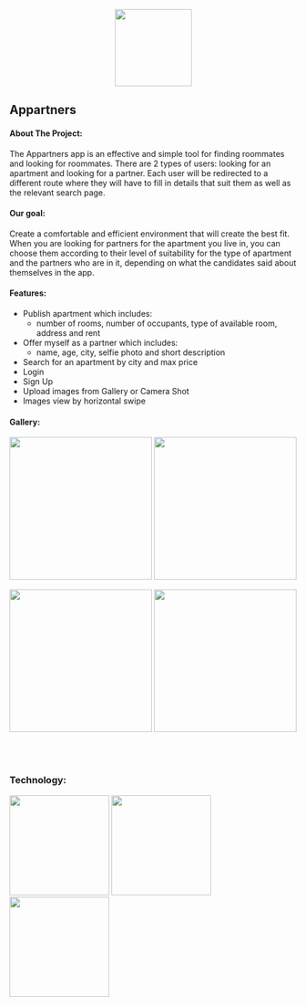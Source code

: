 <p align="center">
  <img src="https://imgur.com/5uIZTDy.png" width="135">
</p>

## Appartners


#### About The Project:

The Appartners app is an effective and simple tool for finding roommates and looking for roommates.
There are 2 types of users: looking for an apartment and looking for a partner.
Each user will be redirected to a different route where they will have to fill in details that suit them as well as the relevant search page.

#### Our goal:

Create a comfortable and efficient environment that will create the best fit.
When you are looking for partners for the apartment you live in, you can choose them according to their level of suitability for the type of apartment and the partners who are in it, depending on what the candidates said about themselves in the app.

#### Features:
* Publish apartment which includes:
  - number of rooms, number of occupants, type of available room, address and rent
* Offer myself as a partner which includes:
  - name, age, city, selfie photo and short description
* Search for an apartment by city and max price
* Login
* Sign Up
* Upload images from Gallery or Camera Shot
* Images view by horizontal swipe


#### Gallery:


<img src="https://imgur.com/7pxsgMV.png" width="250" > <img src="https://imgur.com/ngojOGk.png" width="250" >


<img src="https://imgur.com/LmyQWSa.png" width="250" > <img src="https://imgur.com/c9xljsn.png" width="250" >

<br>
<br>

### Technology:

<img src="https://camo.githubusercontent.com/1ca58ac0d1af161abf107d589197b1deeb34d9f3/68747470733a2f2f74696e756974692e636f6d2f77702d636f6e74656e742f75706c6f6164732f323031392f30352f476f6f676c652d46697265626173652d6c6f676f2d65313439343831393637393137382d31303830783637352e706e67" width="175" > <img src="https://www.itprotoday.com/sites/itprotoday.com/files/java-logo.png" width="175" > <img src="https://imgur.com/OXxgWWD.png" width="175" >
